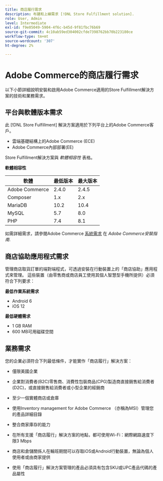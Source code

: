 ```yaml
---
title: 商店履行需求
description: 布建和上線需求 [!DNL Store Fulfillment solution].
role: User, Admin
level: Intermediate
exl-id: f9e05049-5904-4f6c-b45d-9f81fbc76b69
source-git-commit: 4c10ab59ed304002cfde7398762bb70b223180ce
workflow-type: tm+mt
source-wordcount: '307'
ht-degree: 2%

---
```


# Adobe Commerce的商店履行需求

以下小節詳細說明安裝和啟用Adobe Commerce適用的Store Fulfillment解決方案的技術和業務需求。

## 平台與軟體版本需求

此 [!DNL Store Fulfillment] 解決方案適用於下列平台上的Adobe Commerce客戶。

- 雲端基礎結構上的Adobe Commerce (ECE)
- Adobe Commerce內部部署(EE)

Store Fulfillment解決方案與 *軟體相容性* 表格。

**軟體相容性**

| **軟體** | **最低版本** | **最大版本** |
|----------------|---------------------|---------------------|
| Adobe Commerce | 2.4.0 | 2.4.5 |
| Composer | 1.x | 2.x |
| MariaDB | 10.2 | 10.4 |
| MySQL | 5.7 | 8.0 |
| PHP | 7.4 | 8.1 |

如需詳細需求，請參閱Adobe Commerce [系統需求](https://experienceleague.adobe.com/docs/commerce-operations/installation-guide/system-requirements.html) 在 *Adobe Commerce安裝指南*.

## 商店協助應用程式需求

管理商店取貨訂單的端對端程式，可透過安裝在行動裝置上的「商店協助」應用程式來管理。 這些裝置（由零售商或商店員工使用其個人智慧型手機所提供）必須符合下列要求：

**最低作業系統需求**

- Android 6
- iOS 12

**最低硬體需求**

- 1 GB RAM
- 600 MB可用磁碟空間

## 業務需求

您的企業必須符合下列最低條件，才能實作「商店履行」解決方案：

- 僅限美國企業

- 企業對消費者(B2C)零售商、消費性包裝商品(CPG)製造商直接銷售給消費者(D2C)，或直接銷售給消費者或小型企業的經銷商

- 至少一個實體商店或倉庫

- 使用Inventory management for Adobe Commerce （亦稱為MSI）管理您的產品詳細目錄

- 整合商家庫存的能力

- 在所有支援「商店履行」解決方案的地點，都可使用Wi-Fi：網際網路速度下限3 Mbps

- 商店和倉儲關係人在輪班期間可以存取iOS或Android行動裝置，無論為個人使用者或由商家提供

- 使用「商店履行」解決方案管理的產品必須具有包含SKU或UPC產品代碼的產品屬性
